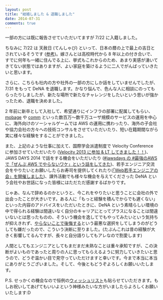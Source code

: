 ```yaml
---
layout: post
title: "結婚しました & 退職しました"
date: 2014-07-31
comments: true
---
```


一部の方には既に報告させていただいてますが 7/22 に入籍しました。

<!--more-->

ちなみに 7/22 は 天赦日 (てんしゃび) といって、日本の暦の上で最上の吉日とされているそうです ([参考](https://www.richerie.jp/blog/best-marriage-day-2014/))。嫁さんとは高校時代から 8 年以上の付き合いで、すでに何年も一緒に住んでる上に、挙式もこれからのため、あまり実感が湧いてきてない状態ではありますが、よい家庭を築けるように二人でがんばっていきたいと思います。

さらに、こちらも社内の方や社外の一部の方にしか話をしていませんでしたが、7/31 をもって DeNA を退職します。かなり悩んで、色んな人に相談にのってもらったりしましたが、新たな場所で新たなチャレンジをしたいという思いが強かったため、退職を決めました。

2 年前に新卒として入社して、希望通りにインフラの部署に配属してもらい、[mobage](http://mbga.jp/) や [comm](https://co-mm.com/) といった数百万〜数千万ユーザ規模のサービスの運用を中心に、海外向けのソーシャルゲームでは AWS の運用に携わったり、海外の子会社や協力会社の方々への技術コンサルをさせていただいたり、短い在籍期間ながら実に様々な経験をすることができました。

また、上記のような仕事に加えて、国際学会派遣制度で Velocity Conference に参加させていただいたり ([Velocity 2013 に参加 & LT してきました！！](http://blog.takus.me/2013/06/21/velocity-conference-santa-clara-2013/))、JAWS DAYS 2014 で話をする機会をいただいたり ([#jawsdays の #最強のAWS で「ぜんぶ AWS でやらないワケ」という話をしてきた](http://blog.takus.me/2014/03/17/jawsdays-2014/))、若手エンジニア交流会をやりたいとお願いしたらお寿司を提供してくれたり([「Web若手エンジニアの会」を開催しました](http://engineer.dena.jp/2012/07/web.html))、課外活動でも様々な機会を与えてくださった DeNA という会社やお世話になった皆様にはただただ感謝するばかりです。

じゃあ、なんで辞めるのかというと、今これをやりたいと思うことに会社の外で出会ったことが大きいです。ある人に「もっと経験を積んでからでも遅くない」といった内容のアドバイスをいただいたときに、DeNA という素晴らしい環境の中で得られる経験は間違いなく自分のキャリアにとってプラスになることは間違いないとは思ったものの、そういう機会を逸してでもやってみたいという気持ちが抑えきれず、[やらないことで後悔する](http://anond.hatelabo.jp/20110128031409)という最悪な選択をしてしまうのがどうしても嫌だったので、こういう決断に至りました。(たぶんこれは昔の経験が大きく影響してるんですが、長々と自分語りしてもアレなので割愛します)

人間としてもエンジニアとしてもまだまだ未熟なことは重々承知ですが、この決断がよいものであったと周りの人に思ってもらえるように努力していきたいと思うので、どうぞ温かい目で見守っていただけますと幸いです。今まで本当に本当にありがとうございました。そして、今後ともどうぞよろしくお願いいたします。

P.S. せっかくの機会なので恒例の[ウィッシュリスト](http://www.amazon.co.jp/gp/registry/wishlist/2D5WTNTDJ7K4A/ref=cm_wl_huc_view)も貼らせていただきます。もしお祝いしてあげてもいいよという神様みたいな方がいましたらよろしくお願いいたします:D
